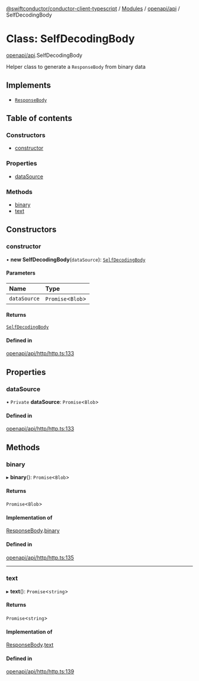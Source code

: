 [@swiftconductor/conductor-client-typescript](../README.md) / [Modules](../modules.md) / [openapi/api](../modules/openapi_api.md) / SelfDecodingBody

# Class: SelfDecodingBody

[openapi/api](../modules/openapi_api.md).SelfDecodingBody

Helper class to generate a `ResponseBody` from binary data

## Implements

- [`ResponseBody`](../interfaces/openapi_api.ResponseBody.md)

## Table of contents

### Constructors

- [constructor](openapi_api.SelfDecodingBody.md#constructor)

### Properties

- [dataSource](openapi_api.SelfDecodingBody.md#datasource)

### Methods

- [binary](openapi_api.SelfDecodingBody.md#binary)
- [text](openapi_api.SelfDecodingBody.md#text)

## Constructors

### constructor

• **new SelfDecodingBody**(`dataSource`): [`SelfDecodingBody`](openapi_api.SelfDecodingBody.md)

#### Parameters

| Name | Type |
| :------ | :------ |
| `dataSource` | `Promise`\<`Blob`\> |

#### Returns

[`SelfDecodingBody`](openapi_api.SelfDecodingBody.md)

#### Defined in

[openapi/api/http/http.ts:133](https://github.com/swift-conductor/conductor-client-typescript/blob/9866b7c/openapi/api/http/http.ts#L133)

## Properties

### dataSource

• `Private` **dataSource**: `Promise`\<`Blob`\>

#### Defined in

[openapi/api/http/http.ts:133](https://github.com/swift-conductor/conductor-client-typescript/blob/9866b7c/openapi/api/http/http.ts#L133)

## Methods

### binary

▸ **binary**(): `Promise`\<`Blob`\>

#### Returns

`Promise`\<`Blob`\>

#### Implementation of

[ResponseBody](../interfaces/openapi_api.ResponseBody.md).[binary](../interfaces/openapi_api.ResponseBody.md#binary)

#### Defined in

[openapi/api/http/http.ts:135](https://github.com/swift-conductor/conductor-client-typescript/blob/9866b7c/openapi/api/http/http.ts#L135)

___

### text

▸ **text**(): `Promise`\<`string`\>

#### Returns

`Promise`\<`string`\>

#### Implementation of

[ResponseBody](../interfaces/openapi_api.ResponseBody.md).[text](../interfaces/openapi_api.ResponseBody.md#text)

#### Defined in

[openapi/api/http/http.ts:139](https://github.com/swift-conductor/conductor-client-typescript/blob/9866b7c/openapi/api/http/http.ts#L139)
